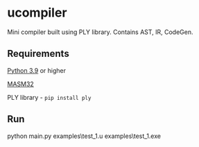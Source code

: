 ucompiler
=========

Mini compiler built using PLY library.
Contains AST, IR, CodeGen.

Requirements
------------
[Python 3.9](https://www.python.org/downloads/) or higher

[MASM32](https://www.masm32.com/download.htm)

PLY library - ```pip install ply``` 

Run
---
python main.py examples\test_1.u
examples\test_1.exe

